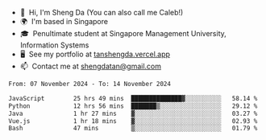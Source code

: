 <!---
tan-sd/tan-sd is a ✨ special ✨ repository because its `README.md` (this file) appears on your GitHub profile.
You can click the Preview link to take a look at your changes.
--->
- 👋  Hi, I'm Sheng Da (You can also call me Caleb!)
- 🌍  I'm based in Singapore
- 🎓  Penultimate student at Singapore Management University, Information Systems
- 🖥️  See my portfolio at [tanshengda.vercel.app](https://tanshengda.vercel.app/)
- 📫  Contact me at [shengdatan@gmail.com](mailto:shengdatan@gmail.com)

<!--START_SECTION:waka-->

```txt
From: 07 November 2024 - To: 14 November 2024

JavaScript        25 hrs 49 mins  ██████████████▓░░░░░░░░░░   58.14 %
Python            12 hrs 56 mins  ███████▒░░░░░░░░░░░░░░░░░   29.12 %
Java              1 hr 27 mins    ▓░░░░░░░░░░░░░░░░░░░░░░░░   03.27 %
Vue.js            1 hr 18 mins    ▓░░░░░░░░░░░░░░░░░░░░░░░░   02.93 %
Bash              47 mins         ▒░░░░░░░░░░░░░░░░░░░░░░░░   01.79 %
```

<!--END_SECTION:waka-->
